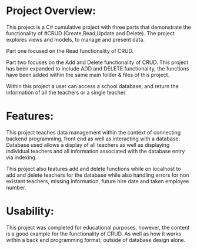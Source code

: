 # Project Overview:
This project is a C# cumulative project with three parts that demonstrate the functionality of #CRUD (Create,Read,Update and Delete). 
The project explores views and models, to manage and present data. 

Part one focused on the Read functionality of CRUD. 

Part two  focuses on the Add and Delete functionality of CRUD. 
This project has been expanded to include ADD and DELETE functionality, the functions have been added within the same main folder & files of this project. 

Within this project a user can access a school database, and return the information of all the teachers or a single teacher. 

# Features:
This project teaches data management within the context of connecting backend programming, front end as well as interacting with a database.
Database used allows a display of all teachers as well as displaying individual teachers and all information associated with the database entry via indexing. 

This project also features add and delete functions while on localhost to add and delete teachers for the database while also handling errors for non existant teachers, missing information, future hire date and taken employee number. 
# Usability:
This project was completed for educational purposes, however, the content is a good example for the functionality of CRUD. 
As well as how it works within a back end programming format, outside of database design alone. 
